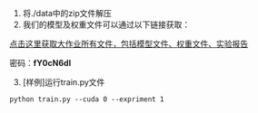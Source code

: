 1. 将./data中的zip文件解压
2. 我们的模型及权重文件可以通过以下链接获取：

[点击这里获取大作业所有文件，包括模型文件、权重文件、实验报告](https://ug.link/YangHao-NAS/filemgr/share-download/?id=7169d378289b422eadf5b9f27640ea33)

密码：**fY0cN6dI**

3. [样例]运行train.py文件
```
python train.py --cuda 0 --expriment 1
```
